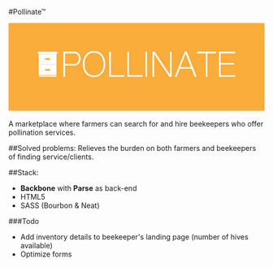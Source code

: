 #Pollinate™

![alt text](https://github.com/jgoley/Pollinate/blob/master/pollinate.jpg "Logo Title Text 1")


A marketplace where farmers can search for and hire beekeepers who offer pollination services.

##Solved problems:
Relieves the burden on both farmers and beekeepers of finding service/clients.

##Stack:
- **Backbone** with **Parse** as back-end
- HTML5
- SASS (Bourbon & Neat)

###Todo
- Add inventory details to beekeeper's landing page (number of hives available)
- Optimize forms
